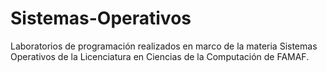 # Sistemas-Operativos
Laboratorios de programación realizados en marco de la materia Sistemas Operativos de la Licenciatura en Ciencias de la Computación de FAMAF.
